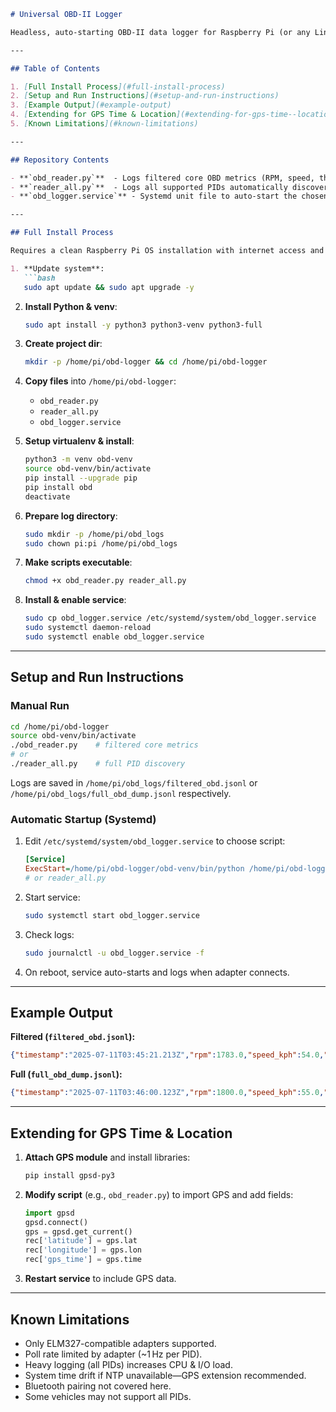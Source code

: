 ````markdown
# Universal OBD-II Logger

Headless, auto-starting OBD-II data logger for Raspberry Pi (or any Linux system) using ELM327-compatible USB/Bluetooth adapters. Logs core vehicle metrics and all additional supported PID data into JSONL files.

---

## Table of Contents

1. [Full Install Process](#full-install-process)
2. [Setup and Run Instructions](#setup-and-run-instructions)
3. [Example Output](#example-output)
4. [Extending for GPS Time & Location](#extending-for-gps-time--location)
5. [Known Limitations](#known-limitations)

---

## Repository Contents

- **`obd_reader.py`**  - Logs filtered core OBD metrics (RPM, speed, throttle, coolant temp, DTCs).
- **`reader_all.py`**  - Logs all supported PIDs automatically discovered via python-OBD.
- **`obd_logger.service`** - Systemd unit file to auto-start the chosen script on boot.

---

## Full Install Process

Requires a clean Raspberry Pi OS installation with internet access and an ELM327 adapter.

1. **Update system**:
   ```bash
   sudo apt update && sudo apt upgrade -y
````

2. **Install Python & venv**:

   ```bash
   sudo apt install -y python3 python3-venv python3-full
   ```
3. **Create project dir**:

   ```bash
   mkdir -p /home/pi/obd-logger && cd /home/pi/obd-logger
   ```
4. **Copy files** into `/home/pi/obd-logger`:

   * `obd_reader.py`
   * `reader_all.py`
   * `obd_logger.service`
5. **Setup virtualenv & install**:

   ```bash
   python3 -m venv obd-venv
   source obd-venv/bin/activate
   pip install --upgrade pip
   pip install obd
   deactivate
   ```
6. **Prepare log directory**:

   ```bash
   sudo mkdir -p /home/pi/obd_logs
   sudo chown pi:pi /home/pi/obd_logs
   ```
7. **Make scripts executable**:

   ```bash
   chmod +x obd_reader.py reader_all.py
   ```
8. **Install & enable service**:

   ```bash
   sudo cp obd_logger.service /etc/systemd/system/obd_logger.service
   sudo systemctl daemon-reload
   sudo systemctl enable obd_logger.service
   ```

---

## Setup and Run Instructions

### Manual Run

```bash
cd /home/pi/obd-logger
source obd-venv/bin/activate
./obd_reader.py    # filtered core metrics  
# or  
./reader_all.py    # full PID discovery
```

Logs are saved in `/home/pi/obd_logs/filtered_obd.jsonl` or `/home/pi/obd_logs/full_obd_dump.jsonl` respectively.

### Automatic Startup (Systemd)

1. Edit `/etc/systemd/system/obd_logger.service` to choose script:

   ```ini
   [Service]
   ExecStart=/home/pi/obd-logger/obd-venv/bin/python /home/pi/obd-logger/obd_reader.py
   # or reader_all.py
   ```
2. Start service:

   ```bash
   sudo systemctl start obd_logger.service
   ```
3. Check logs:

   ```bash
   sudo journalctl -u obd_logger.service -f
   ```
4. On reboot, service auto-starts and logs when adapter connects.

---

## Example Output

**Filtered (`filtered_obd.jsonl`):**

```json
{"timestamp":"2025-07-11T03:45:21.213Z","rpm":1783.0,"speed_kph":54.0,"throttle_pos":12.5,"coolant_temp":85.0,"dtc":["P0128","P0300"]}
```

**Full (`full_obd_dump.jsonl`):**

```json
{"timestamp":"2025-07-11T03:46:00.123Z","rpm":1800.0,"speed_kph":55.0,"maf":12.3,"intake_pressure":101.0, ... }
```

---

## Extending for GPS Time & Location

1. **Attach GPS module** and install libraries:

   ```bash
   pip install gpsd-py3
   ```
2. **Modify script** (e.g., `obd_reader.py`) to import GPS and add fields:

   ```python
   import gpsd
   gpsd.connect()
   gps = gpsd.get_current()
   rec['latitude'] = gps.lat
   rec['longitude'] = gps.lon
   rec['gps_time'] = gps.time
   ```
3. **Restart service** to include GPS data.

---

## Known Limitations

* Only ELM327-compatible adapters supported.
* Poll rate limited by adapter (\~1 Hz per PID).
* Heavy logging (all PIDs) increases CPU & I/O load.
* System time drift if NTP unavailable—GPS extension recommended.
* Bluetooth pairing not covered here.
* Some vehicles may not support all PIDs.

```
```
